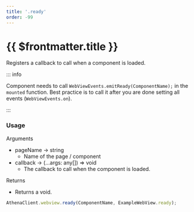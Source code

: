 ```yaml
---
title: '.ready'
order: -99
---
```


# {{ $frontmatter.title }}

Registers a callback to call when a component is loaded.

::: info

Component needs to call `WebViewEvents.emitReady(ComponentName);` in the `mounted` function.
Best practice is to call it after you are done setting all events (`WebViewEvents.on`).

:::

### Usage

Arguments

* pageName -> string
  * Name of the page / component
* callback -> (...args: any[]) => void
  * The callback to call when the component is loaded.

Returns

* Returns a void.

```typescript
AthenaClient.webview.ready(ComponentName, ExampleWebView.ready);
```
